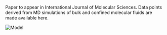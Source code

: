 
Paper to appear in International Journal of Molecular Sciences.
Data points derived from MD simulations of bulk and confined molecular fluids are made available here.


![Model](https://github.com/user-attachments/assets/52b3f6eb-3821-43fa-b450-ed522f14353c)
